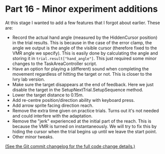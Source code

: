 # Part 16 - Minor experiment additions

At this stage I wanted to add a few features that I forgot about earlier. These are:

* Record the actual hand angle (measured by the HiddenCursor position) in the trial results. This is because in the case of the error clamp, the angle we output is the angle of the visible cursor (therefore fixed to the VMR angle we specify). This is easily done by calculating the angle and storing it in `trial.result["hand_angle"]`. This just required some minor changes to the TaskAreaController script. 
* Have an option for playing a (different) sound when completing the movement regardless of hitting the target or not. This is closer to the Ivry lab version.
* Make sure the target disappears at the end of feedback. Here we just disable the target in the SetupNextTrial.SetupSequence method.
* Lower the target distance to 0.15m.
* Add re-centre position/direction ability with keyboard press.
* Add arrow sprite facing direction reach.
* Remove the extra time given on practice trials. Turns out it's not needed and could interfere with the adaptation.
* Remove the "jerk" experienced at the initial part of the reach. This is because the VMR is turned on instantaneously. We will try to fix this by hiding the cursor when the trial begins up until we leave the start point.
* Other minor tweaks.

[(See the Git commit changelog for the full code change details.)](https://github.com/immersivecognition/uxf-tutorial-project/commit/7bc8eff0deb6925a7f1f16845e74c532e9c526a4)
